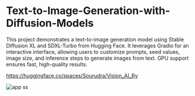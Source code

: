 # Text-to-Image-Generation-with-Diffusion-Models
This project demonstrates a text-to-image generation model using Stable Diffusion XL and SDXL-Turbo from Hugging Face. It leverages Gradio for an interactive interface, allowing users to customize prompts, seed values, image size, and inference steps to generate images from text. GPU support ensures fast, high-quality results.

https://huggingface.co/spaces/Sourudra/Vision_AI_Ry

![app ss](https://github.com/user-attachments/assets/08b34828-81a0-45d0-9c57-a93ed696a565)


